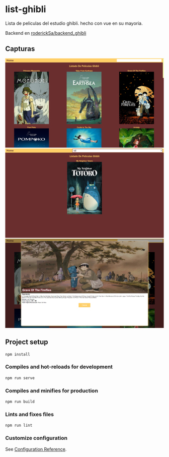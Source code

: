 # list-ghibli
Lista de peliculas del estudio ghibli. hecho con vue en su mayoria.
<p>Backend en <a href="https://github.com/roderickSa/backend_ghibli" target="_blank">roderickSa/backend_ghibli</a></p>

## Capturas
<img src="https://github.com/roderickSa/crud_ghibli/blob/main/src/assets/git/ghibli1.PNG" alt="captura1"><br>
<img src="https://github.com/roderickSa/crud_ghibli/blob/main/src/assets/git/ghibli2.png" alt="captura2"><br>
<img src="https://github.com/roderickSa/crud_ghibli/blob/main/src/assets/git/ghibli3.png" alt="captura3"><br>

## Project setup
```
npm install
```

### Compiles and hot-reloads for development
```
npm run serve
```

### Compiles and minifies for production
```
npm run build
```

### Lints and fixes files
```
npm run lint
```

### Customize configuration
See [Configuration Reference](https://cli.vuejs.org/config/).
